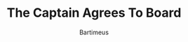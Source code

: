 ---
media: "images/rounds/round_4_2/captain_agrees_to_board.png"
media_type: image
title: The Captain Agrees To Board
author: Bartimeus
desc: Captain Cassiana Zephetta agrees to board the Korolev to negotiate with Soviet Commander Yuri Petrikov.
---